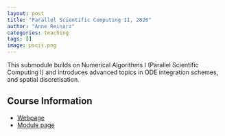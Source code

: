 ```yaml
---
layout: post
title: "Parallel Scientific Computing II, 2020"
author: "Anne Reinarz"
categories: teaching
tags: []
image: pscii.png
---
```


This submodule builds on Numerical Algorithms I (Parallel Scientific Computing I) and introduces advanced topics in ODE integration schemes, and spatial discretisation.

## Course Information
- [Webpage](https://teaching.wence.uk/comp4187/)
- [Module page](https://www.dur.ac.uk/faculty.handbook/module_description/?year=2021&module_code=COMP4187)
